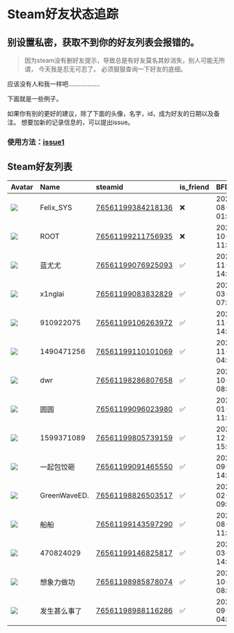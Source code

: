 # Steam好友状态追踪
## 别设置私密，获取不到你的好友列表会报错的。

> 因为steam没有删好友提示，导致总是有好友莫名其妙消失，别人可能无所谓，
> 今天我是忍无可忍了。 必须狠狠查询一下好友的底细。

应该没有人和我一样吧………………

下面就是一些例子。

如果你有别的更好的建议，除了下面的头像，名字，id，成为好友的日期以及备注。 想要加新的记录信息的，可以提出issue。

### 使用方法：[issue1](https://github.com/systemannounce/SteamFriends/issues/1)

## Steam好友列表

| Avatar                                                                            | Name         | steamid                                                                     | is_friend   | BFD                 | Remark   | removed_time        |
|:----------------------------------------------------------------------------------|:-------------|:----------------------------------------------------------------------------|:------------|:--------------------|:---------|:--------------------|
| ![](https://avatars.steamstatic.com/d41abd4be0b3769e1919802da758591a11639b13.jpg) | Felix_SYS    | [76561199384218136](https://steamcommunity.com/profiles/76561199384218136/) | ❌           | 2022-08-14 01:06:38 |          | 2024-12-05 18:21:35 |
| ![](https://avatars.steamstatic.com/ef15d4fa577672454e11c4dc5fbfa9fc71722ede.jpg) | ROOT         | [76561199211756935](https://steamcommunity.com/profiles/76561199211756935/) | ❌           | 2021-10-02 11:23:03 |          | 2024-12-05 18:21:35 |
| ![](https://avatars.steamstatic.com/c2c51159307ac0e5c3960f0df31732a07cd85cd0.jpg) | 蓝尤尤          | [76561199076925093](https://steamcommunity.com/profiles/76561199076925093/) | ✅           | 2020-11-23 14:18:54 |          |                     |
| ![](https://avatars.steamstatic.com/fef49e7fa7e1997310d705b2a6158ff8dc1cdfeb.jpg) | x1nglai      | [76561199083832829](https://steamcommunity.com/profiles/76561199083832829/) | ✅           | 2021-03-16 07:49:40 |          |                     |
| ![](https://avatars.steamstatic.com/fef49e7fa7e1997310d705b2a6158ff8dc1cdfeb.jpg) | 910922075    | [76561199106263972](https://steamcommunity.com/profiles/76561199106263972/) | ✅           | 2020-11-23 14:38:16 |          |                     |
| ![](https://avatars.steamstatic.com/fef49e7fa7e1997310d705b2a6158ff8dc1cdfeb.jpg) | 1490471256   | [76561199110101069](https://steamcommunity.com/profiles/76561199110101069/) | ✅           | 2020-11-24 04:34:30 |          |                     |
| ![](https://avatars.steamstatic.com/804dd7d9d3cdf93874b79ae69a5b0bf95da262c1.jpg) | dwr          | [76561198286807658](https://steamcommunity.com/profiles/76561198286807658/) | ✅           | 2020-10-24 08:40:34 |          |                     |
| ![](https://avatars.steamstatic.com/58d8b6808d25f37c5972e29a8245911b044134d5.jpg) | 圆圆           | [76561199096023980](https://steamcommunity.com/profiles/76561199096023980/) | ✅           | 2021-01-09 11:09:30 |          |                     |
| ![](https://avatars.steamstatic.com/fef49e7fa7e1997310d705b2a6158ff8dc1cdfeb.jpg) | 1599371089   | [76561199805739159](https://steamcommunity.com/profiles/76561199805739159/) | ✅           | 2024-12-04 15:57:10 |          |                     |
| ![](https://avatars.steamstatic.com/fef49e7fa7e1997310d705b2a6158ff8dc1cdfeb.jpg) | 一起包饺砸        | [76561199091465550](https://steamcommunity.com/profiles/76561199091465550/) | ✅           | 2024-09-28 14:19:37 |          |                     |
| ![](https://avatars.steamstatic.com/f7b9a45919c569f77639b42033c9e3a60f117e7f.jpg) | GreenWaveED. | [76561198826503517](https://steamcommunity.com/profiles/76561198826503517/) | ✅           | 2021-02-24 09:20:45 |          |                     |
| ![](https://avatars.steamstatic.com/9236fc9698e57768f27b15f88d478fa268ae9a08.jpg) | 船船           | [76561199143597290](https://steamcommunity.com/profiles/76561199143597290/) | ✅           | 2022-08-27 11:06:36 |          |                     |
| ![](https://avatars.steamstatic.com/fef49e7fa7e1997310d705b2a6158ff8dc1cdfeb.jpg) | 470824029    | [76561199146825817](https://steamcommunity.com/profiles/76561199146825817/) | ✅           | 2021-03-01 14:29:18 |          |                     |
| ![](https://avatars.steamstatic.com/d70eb44d474f74759b609b4dc43d4d36529d8399.jpg) | 想象力做功        | [76561198985878074](https://steamcommunity.com/profiles/76561198985878074/) | ✅           | 2020-10-24 08:29:15 |          |                     |
| ![](https://avatars.steamstatic.com/5b2de804da02a0785a7c791d98eaa030f3026acf.jpg) | 发生甚么事了       | [76561198988116286](https://steamcommunity.com/profiles/76561198988116286/) | ✅           | 2024-09-26 04:42:06 |          |                     |
